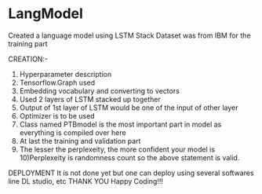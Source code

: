 # LangModel
Created a language model using LSTM Stack
Dataset was from IBM for the training part

CREATION:-
1) Hyperparameter description
2) Tensorflow.Graph used 
3) Embedding vocabulary and converting to vectors
4) Used 2 layers of LSTM stacked up together
5) Output of 1st layer of LSTM would be one of the input of other layer
6) Optimizer is to be used
7) Class named PTBmodel is the most important part in model as everything is compiled over here
8) At last the training and validation part
9) The lesser the perplexeity, the more confident your model is
10)Perplexeity is randomness count so the above statement is valid.

DEPLOYMENT
It is not done yet but one can deploy using several softwares line DL studio, etc
THANK YOU
Happy Coding!!!
